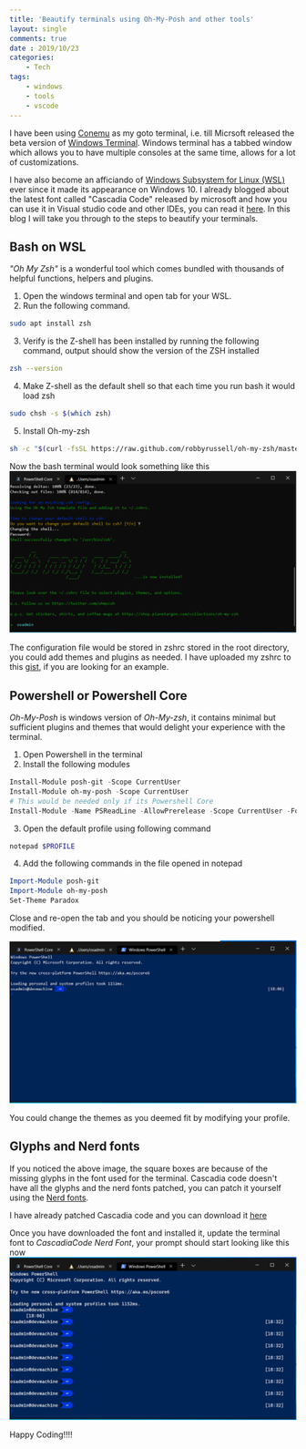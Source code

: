 ```yaml
---
title: 'Beautify terminals using Oh-My-Posh and other tools'
layout: single
comments: true
date : 2019/10/23
categories:
    - Tech
tags:
    - windows
    - tools
    - vscode
---
```


I have been using [Conemu](https://conemu.github.io/) as my goto terminal, i.e. till Micrsoft released the beta version of [Windows Terminal](https://github.com/microsoft/terminal). Windows terminal has a tabbed window which allows you to have multiple consoles at the same time, allows for a lot of customizations.

I have also become an afficiando of [Windows Subsystem for Linux (WSL)](https://docs.microsoft.com/en-us/windows/wsl/install-win10) ever since it made its appearance on Windows 10. I already blogged about the latest font called "Cascadia Code" released by microsoft and how you can use it in Visual studio code and other IDEs, you can read it [here](https://www.cloudmanav.com/tech/cascadia-code/#). In this blog I will take you through to the steps to beautify your terminals. 

## Bash on WSL

*"Oh My Zsh"* is a wonderful tool which comes bundled with thousands of helpful functions, helpers and plugins. 

1. Open the windows terminal and open tab for your WSL.
2. Run the following command.
```bash
sudo apt install zsh
```
3. Verify is the Z-shell has been installed by running the following command, output should show the version of the ZSH installed
```bash
zsh --version
```
4. Make Z-shell as the default shell so that each time you run bash it would load zsh
```bash
sudo chsh -s $(which zsh)
```
5. Install Oh-my-zsh
```bash
sh -c "$(curl -fsSL https://raw.github.com/robbyrussell/oh-my-zsh/master/tools/install.sh)"
```
Now the bash terminal would look something like this 
![zsh](/assets/images/zsh/zsh.png)

The configuration file would be stored in zshrc stored in the root directory, you could add themes and plugins as needed. I have uploaded my zshrc to this [gist](https://gist.github.com/772bdfe2c454dc7a816d878c477a23de), if you are looking for an example.

## Powershell or Powershell Core

*Oh-My-Posh* is windows version of *Oh-My-zsh*, it contains minimal but sufficient plugins and themes that would delight your experience with the terminal.

1. Open Powershell in the terminal 
2. Install the following modules
```powershell
Install-Module posh-git -Scope CurrentUser
Install-Module oh-my-posh -Scope CurrentUser
# This would be needed only if its Powershell Core
Install-Module -Name PSReadLine -AllowPrerelease -Scope CurrentUser -Force -SkipPublisherCheck 
```
3. Open the default profile using following command
```powershell
notepad $PROFILE
```
4. Add the following commands in the file opened in notepad
```powershell
Import-Module posh-git
Import-Module oh-my-posh
Set-Theme Paradox
```
Close and re-open the tab and you should be noticing your powershell modified.

![Pwsh-no](/assets/images/zsh/pwsh-nofont.png)

You could change the themes as you deemed fit by modifying your profile.

## Glyphs and Nerd fonts

If you noticed the above image, the square boxes are because of the missing glyphs in the font used for the terminal. Cascadia code doesn't have all the glyphs and the nerd fonts patched, you can patch it yourself using the [Nerd fonts](https://www.nerdfonts.com/). 

I have already patched Cascadia code and you can download it [here](/assets/static/CascadiaCode-Nerd-Font-Complete.ttf)

Once you have downloaded the font and installed it, update the terminal font to *CascadiaCode Nerd Font*, your prompt should start looking like this now
![Pwsh](/assets/images/zsh/pwsh.png)

Happy Coding!!!!